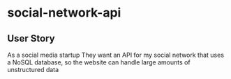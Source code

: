 # social-network-api

## User Story 
As a social media startup They want an API for my social network that uses a NoSQL database, so the website can handle large amounts of unstructured data


